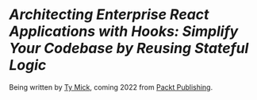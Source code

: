 # _Architecting Enterprise React Applications with Hooks: Simplify Your Codebase by Reusing Stateful Logic_

Being written by [Ty Mick](https://tymick.me), coming 2022 from [Packt Publishing](https://www.packtpub.com).

